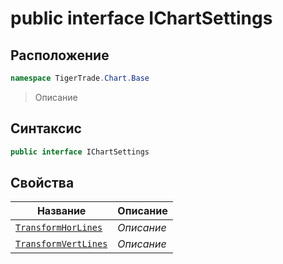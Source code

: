 
# public interface IChartSettings
## Расположение
```csharp
namespace TigerTrade.Chart.Base
```



> Описание

## Синтаксис
```csharp
public interface IChartSettings
```


## Свойства
| Название | Описание |
| --- | --- |
| [`TransformHorLines`](./IChartSettings.cs/Свойства/TransformHorLines.md) | *Описание* |
| [`TransformVertLines`](./IChartSettings.cs/Свойства/TransformVertLines.md) | *Описание* |



